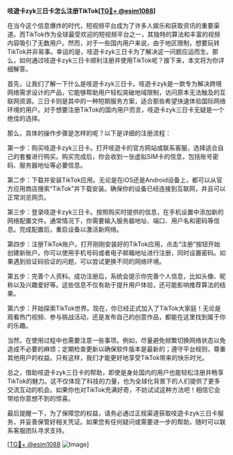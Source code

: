 **吱遊卡zyk三日卡怎么注册TikTok[[TG💪+ @esim1088](https://t.me/s/esim1088)]**

在当今这个信息爆炸的时代，短视频平台成为了许多人娱乐和获取资讯的重要渠道。而TikTok作为全球最受欢迎的短视频平台之一，其独特的算法和丰富的视频内容吸引了无数用户。然而，对于一些国内用户来说，由于地区限制，想要玩转TikTok并非易事。幸运的是，吱遊卡zyk三日卡为了解决这一问题应运而生。那么，如何通过吱遊卡zyk三日卡顺利注册并使用TikTok呢？接下来，本文将为你详细解答。

首先，让我们了解一下什么是吱遊卡zyk三日卡。吱遊卡zyk是一款专为解决跨境网络需求设计的产品，它能够帮助用户轻松突破地域限制，访问原本无法触及的互联网资源。三日卡则是其中的一种短期服务方案，适合那些希望快速体验国际网络环境的用户。对于想要注册TikTok的国内用户而言，吱遊卡zyk三日卡无疑是一个绝佳的选择。

那么，具体的操作步骤是怎样的呢？以下是详细的注册流程：

第一步：购买吱遊卡zyk三日卡。打开吱遊卡的官方网站或联系客服，选择适合自己的套餐进行购买。购买完成后，你会收到一张虚拟SIM卡的信息，包括账号密码、服务器地址等必要信息。

第二步：下载并安装TikTok应用。无论是在iOS还是Android设备上，都可以从官方应用商店搜索“TikTok”并下载安装。确保你的设备已经连接到互联网，并且可以正常浏览网页。

第三步：登录吱遊卡zyk三日卡。按照购买时提供的信息，在手机设置中添加新的网络配置文件。通常情况下，你需要输入服务器地址、端口、用户名和密码等信息。完成配置后，重启设备以激活新网络。

第四步：注册TikTok账户。打开刚刚安装好的TikTok应用，点击“注册”按钮开始创建新账户。你可以使用手机号码或者电子邮箱地址进行注册，同时设置密码。如果遇到验证码验证的问题，可以尝试更换不同的网络环境。

第五步：完善个人资料。成功注册后，系统会提示你完善个人信息，比如头像、昵称以及兴趣爱好等。这些信息不仅有助于提升用户体验，还可能影响推荐算法的结果。

第六步：开始探索TikTok世界。现在，你已经正式加入了TikTok大家庭！无论是观看热门视频、参与挑战活动，还是发布自己的创意作品，都能在这里找到属于你的乐趣。

当然，在使用过程中也需要注意一些事项。例如，尽量避免频繁切换网络状态以免造成不必要的麻烦；定期检查更新以确保软件版本是最新的；遵守平台规则，尊重其他用户的权益。只有这样，我们才能更好地享受TikTok带来的快乐时光。

总之，借助吱遊卡zyk三日卡的帮助，即使是身处国内的用户也能轻松注册并畅享TikTok的魅力。这不仅体现了科技的力量，也为全球化背景下的人们提供了更多交流互动的机会。如果你也对TikTok充满好奇，不妨试试这种方法吧！相信它会带给你意想不到的惊喜。

最后提醒一下，为了保障您的权益，请务必通过正规渠道获取吱遊卡zyk三日卡服务，并妥善保管好相关凭证。如果您有任何疑问或需要进一步的帮助，随时可以联系客服团队寻求支持。

[[TG💪+ @esim1088](https://t.me/s/esim1088) ![Image](https://i.postimg.cc/4NQfJmqS/Snipaste-2025-05-13-00-14-12.png)]